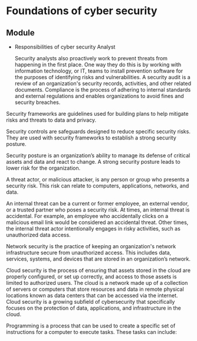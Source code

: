 # Foundations of cyber security
## Module 
- Responsibilities of cyber security Analyst
   
  Security analysts also proactively work to prevent threats from happening in the first place. One way they do this is by working with information technology, or IT, teams to install prevention software for the purposes of identifying risks and vulnerabilities.
  A security audit is a review of an organization's security records, activities, and other related documents.
Compliance is the process of adhering to internal standards and external regulations and enables organizations to avoid fines and security breaches.

Security frameworks are guidelines used for building plans to help mitigate risks and threats to data and privacy.

Security controls are safeguards designed to reduce specific security risks. They are used with security frameworks to establish a strong security posture.

Security posture is an organization’s ability to manage its defense of critical assets and data and react to change. A strong security posture leads to lower risk for the organization.

A threat actor, or malicious attacker, is any person or group who presents a security risk. This risk can relate to computers, applications, networks, and data.

An internal threat can be a current or former employee, an external vendor, or a trusted partner who poses a security risk. At times, an internal threat is accidental. For example, an employee who accidentally clicks on a malicious email link would be considered an accidental threat. Other times, the internal threat actor intentionally engages in risky activities, such as unauthorized data access.

Network security is the practice of keeping an organization's network infrastructure secure from unauthorized access. This includes data, services, systems, and devices that are stored in an organization’s network.

Cloud security is the process of ensuring that assets stored in the cloud are properly configured, or set up correctly, and access to those assets is limited to authorized users. The cloud is a network made up of a collection of servers or computers that store resources and data in remote physical locations known as data centers that can be accessed via the internet. Cloud security is a growing subfield of cybersecurity that specifically focuses on the protection of data, applications, and infrastructure in the cloud.

Programming is a process that can be used to create a specific set of instructions for a computer to execute tasks. These tasks can include:
